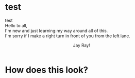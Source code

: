 # test
test
<br>
Hello to all,
<br>
I'm new and just learning my way around all of this.
<br>
I'm sorry if I make a right turn in front of you from the left lane.
<!DOCTYPE html>
<html>
  <header>
  Jay Ray!
  </header>
  <h1>
    How does this look?
  </h1>
</html>
